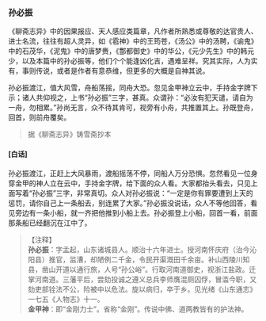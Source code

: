 <script type="text/javascript">
    var head = document.getElementsByTagName('head')[0];
    cssURL = '/public/liao.css';
    linkTag = document.createElement('link');
    linkTag.href = cssURL;
    linkTag.setAttribute('type','text/css');
    linkTag.setAttribute('rel','stylesheet');
    head.appendChild(linkTag);
</script>
### 孙必振

《聊斋志异》中的因果报应、天人感应类篇章，凡作者所熟悉或尊敬的达官贵人、进士名流，往往有超人灵异，如《雹神》中的王筠苍，《汤公》中的汤聘，《谕鬼》中的石茂华，《泥鬼》中的唐梦赉，《鄷都御史》中的华公，《元少先生》中的韩元少，以及本篇中的孙必振等，他们个个能逢凶化吉，遇难呈祥。究其实际，人为实有，事则传说，或者是作者有意恭维，但更多的大概是自神其说。

孙必振渡江，值大风雪，舟船荡摇，同舟大恐。忽见金甲神立云中，手持金字牌下示；诸人共仰视之，上书“孙必振”三字，甚真。众谓孙：“必汝有犯天谴，请自为一舟，勿相累。”孙尚无言，众不待其肯可，视旁有小舟，共推置其上。孙既登舟，回首，则前舟覆矣。

</section>

> 据《聊斋志异》铸雪斋抄本

#### [白话]
<aside>

孙必振渡江，正赶上大风暴雨，渡船摇荡不停，同船人万分恐惧。忽然看见一位身穿金甲的神人立在云中，手持金字牌，给下面的众人看。大家都抬头看去，只见上面写着“孙必振”三字，非常真切。众人对孙必振说：“一定是你有罪要遭到上天的惩罚，请你自己上一条船去，别连累了大家。”孙必振没说话，众人不等他回答，看见旁边有一条小船，就一齐把他推到小船上去。孙必振登上小船，回首一看，前面那条船已经翻沉在江中了。

</aside>

> 【注释】  
<b>孙必振</b>：字孟起，山东诸城县人。顺治十六年进士。授河南怀庆府（治今沁阳县）推官，监漕，却陋例二千金，令民开渠溉田千余亩。补山西陵川知县，凿山开道以通行旅，人号“孙公峪”。行取河南道御史，视浙江盐政。迁掌河南道。三藩平后，尝劾投诚之遵义总兵李师膺混厕囚俘，冒滥今职，又劾吏部铨法不公，险被中以危法。旋以病归，卒于乡。见光绪《山东通志》一七五《人物志》十一。  
<b>金甲神</b>：即“金刚力士”。省称“金刚”。传说中佛、道两教皆有的护法神。  
